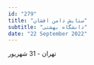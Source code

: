 ```yaml
---
id: "279"
title: "ستایش دامن افشان"
subtitle: "دانشگاه بهشتی"
date: "22 September 2022"
---
```


تهران - 31 شهریور 
